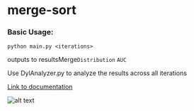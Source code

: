 # merge-sort
### Basic Usage: 
```python main.py <iterations>```

outputs to resultsMerge```Distribution``` ```AUC```

Use DylAnalyzer.py to analyze the results across all iterations

[Link to documentation](https://neywiny.github.io/merge-sort/)

![alt text](https://github.com/Neywiny/merge-sort/blob/master/repository-pic.png)
